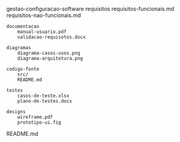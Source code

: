 gestao-configuracao-software
    requisitos
        requisitos-funcionais.md
        requisitos-nao-funcionais.md

    documentacao
        manual-usuario.pdf
        validacao-requisotos.docx

    diagramas
        diagrama-casos-usos.png
        diagrama-arquitetura.png

    codigo-fonte
        src/
        README.md

    testes
        casos-de-teste.xlsx
        plano-de-testes.docx

    designs
        wireframe.pdf
        prototipo-ui.fig

  README.md
